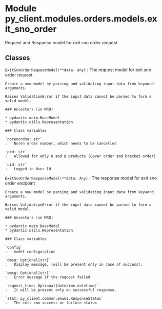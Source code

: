 Module py_client.modules.orders.models.exit_sno_order
=====================================================
Request and Response model for exit sno order request

Classes
-------

`ExitSnoOrderRequestModel(**data: Any)`
:   The request model for exit sno order  request
    
    Create a new model by parsing and validating input data from keyword arguments.
    
    Raises ValidationError if the input data cannot be parsed to form a valid model.

    ### Ancestors (in MRO)

    * pydantic.main.BaseModel
    * pydantic.utils.Representation

    ### Class variables

    `norenordno: str`
    :   Noren order number, which needs to be cancelled

    `prd: str`
    :   Allowed for only H and B products (Cover order and bracket order)

    `uid: str`
    :   Logged in User Id

`ExitSnoOrderResponseModel(**data: Any)`
:   The response model for exit sno order endpoint
    
    Create a new model by parsing and validating input data from keyword arguments.
    
    Raises ValidationError if the input data cannot be parsed to form a valid model.

    ### Ancestors (in MRO)

    * pydantic.main.BaseModel
    * pydantic.utils.Representation

    ### Class variables

    `Config`
    :   model configuration

    `dmsg: Optional[str]`
    :   Display message, (will be present only in case of success).

    `emsg: Optional[str]`
    :   Error message if the request failed

    `request_time: Optional[datetime.datetime]`
    :   It will be present only on successful response.

    `stat: py_client.common.enums.ResponseStatus`
    :   The exit sno success or failure status